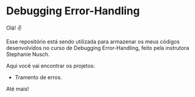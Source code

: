 # Debugging Error-Handling

Olá! :v:

Esse repositório está sendo utilizada para armazenar os meus códigos desenvolvidos no curso de Debugging Error-Handling, feito pela instrutora Stephanie Nusch.

Aqui você vai encontrar os projetos:

+ Tramento de erros.



Até mais!
